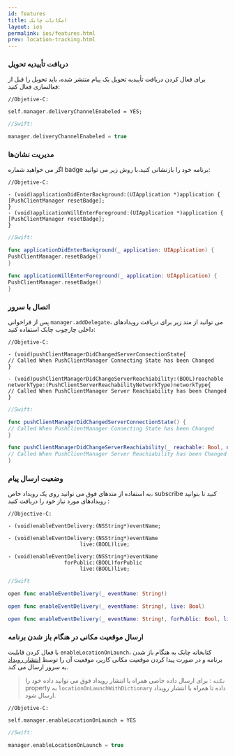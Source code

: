 ```yaml
---
id: features
title: امکانات‌ چابک 
layout: ios
permalink: ios/features.html
prev: location-tracking.html
---
```


### دریافت تأییدیه تحویل

برای فعال کردن دریافت تأییدیه تحویل یک پیام منتشر شده، باید تحویل را قبل از فعالسازی فعال کنید: 

``` objc
//Objetive-C: 

self.manager.deliveryChannelEnabeled = YES; 
```
```swift
//Swift: 

manager.deliveryChannelEnabeled = true 
``` 
###  مدیریت نشان‌ها

اگر می خواهید شماره badge برنامه خود را بازنشانی کنید،با روش زیر می توانید: 

``` objc
//Objetive-C: 

- (void)applicationDidEnterBackground:(UIApplication *)application { 
[PushClientManager resetBadge]; 
} 
- (void)applicationWillEnterForeground:(UIApplication *)application { 
[PushClientManager resetBadge]; 
}
```
```swift
//Swift: 

func applicationDidEnterBackground(_ application: UIApplication) { 
PushClientManager.resetBadge() 
} 

func applicationWillEnterForeground(_ application: UIApplication) { 
PushClientManager.resetBadge() 
} 
``` 
### اتصال با سرور


پس از فراخوانی `manager.addDelegate`، می توانید از متد زیر برای دریافت رویدادهای داخلی چارچوب چابک استفاده کنید:

```objc
//Objetive-C: 

- (void)pushClientManagerDidChangedServerConnectionState{
// Called When PushClientManager Connecting State has been Changed
}

- (void)pushClientManagerDidChangeServerReachiability:(BOOL)reachable
networkType:(PushClientServerReachabilityNetworkType)networkType{
// Called When PushClientManager Server Reachiability has been Changed
}
```
```swift
//Swift:

func pushClientManagerDidChangedServerConnectionState() {
// Called When PushClientManager Connecting State has been Changed
}

func pushClientManagerDidChangeServerReachiability(_ reachable: Bool, networkType: PushClientServerReachabilityNetworkType) {
// Called When PushClientManager Server Reachiability has been Changed
}
```
### وضعیت ارسال پیام
 به استفاده از متدهای فوق می توانید روی یک رویداد خاص، subscribe کنید تا بتوانید رویدادهای مورد نیاز خود را دریافت کنید :
 
```objc
//Objective-C:

- (void)enableEventDelivery:(NSString*)eventName;

- (void)enableEventDelivery:(NSString*)eventName
                       live:(BOOL)live;

- (void)enableEventDelivery:(NSString*)eventName
                  forPublic:(BOOL)forPublic
                       live:(BOOL)live;
```
```swift
//Swift

open func enableEventDelivery(_ eventName: String!)

open func enableEventDelivery(_ eventName: String!, live: Bool)

open func enableEventDelivery(_ eventName: String!, forPublic: Bool, live: Bool)
```
### ارسال موقعیت مکانی در هنگام باز شدن برنامه

با فعال کردن قابلیت `enableLocationOnLaunch`، کتابخانه چابک به هنگام باز شدن برنامه و در صورت پیدا کردن موقعیت مکانی کاربر،‌ موقعیت آن را توسط [انتشار رویداد](/ios/events.html) به سرور ارسال می کند.

> `نکته` : برای ارسال داده خاصی همراه با انتشار رویداد فوق می توانید
> داده خود را property به `locationOnLaunchWithDictionary` داده تا همراه
> با انتشار رویداد ارسال شود.

```objc
//Objetive-C: 

self.manager.enableLocationOnLaunch = YES
```
```swift
//Swift:

manager.enableLocationOnLaunch = true
```
